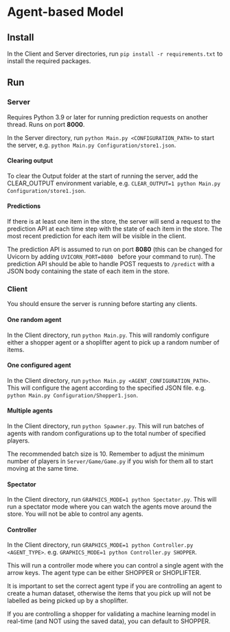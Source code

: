 # Agent-based Model

## Install

In the Client and Server directories, run `pip install -r requirements.txt` to install the required packages.

## Run

### Server

Requires Python 3.9 or later for running prediction requests on another thread. Runs on port **8000**.

In the Server directory, run `python Main.py <CONFIGURATION_PATH>` to start the server, e.g. `python Main.py Configuration/store1.json`.

#### Clearing output

To clear the Output folder at the start of running the server, add the CLEAR_OUTPUT environment variable, e.g. `CLEAR_OUTPUT=1 python Main.py Configuration/store1.json`.

#### Predictions

If there is at least one item in the store, the server will send a request to the prediction API at each time step with the state of each item in the store. The most recent prediction for each item will be visible in the client.

The prediction API is assumed to run on port **8080** (this can be changed for Uvicorn by adding `UVICORN_PORT=8080 ` before your command to run). The prediction API should be able to handle POST requests to `/predict` with a JSON body containing the state of each item in the store.

### Client

You should ensure the server is running before starting any clients.

#### One random agent

In the Client directory, run `python Main.py`. This will randomly configure either a shopper agent or a shoplifter agent to pick up a random number of items.

#### One configured agent

In the Client directory, run `python Main.py <AGENT_CONFIGURATION_PATH>`. This will configure the agent according to the specified JSON file. e.g. `python Main.py Configuration/Shopper1.json`.

#### Multiple agents

In the Client directory, run `python Spawner.py`. This will run batches of agents with random configurations up to the total number of specified players.

The recommended batch size is 10. Remember to adjust the minimum number of players in `Server/Game/Game.py` if you wish for them all to start moving at the same time.

#### Spectator

In the Client directory, run `GRAPHICS_MODE=1 python Spectator.py`. This will run a spectator mode where you can watch the agents move around the store. You will not be able to control any agents.

#### Controller

In the Client directory, run `GRAPHICS_MODE=1 python Controller.py <AGENT_TYPE>`. e.g. `GRAPHICS_MODE=1 python Controller.py SHOPPER`.

This will run a controller mode where you can control a single agent with the arrow keys. The agent type can be either SHOPPER or SHOPLIFTER.

It is important to set the correct agent type if you are controlling an agent to create a human dataset, otherwise the items that you pick up will not be labelled as being picked up by a shoplifter.

If you are controlling a shopper for validating a machine learning model in real-time (and NOT using the saved data), you can default to SHOPPER.
